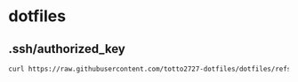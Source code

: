 # dotfiles

## .ssh/authorized_key

```bash
curl https://raw.githubusercontent.com/totto2727-dotfiles/dotfiles/refs/heads/main/authorized-key.bash | bash
```
